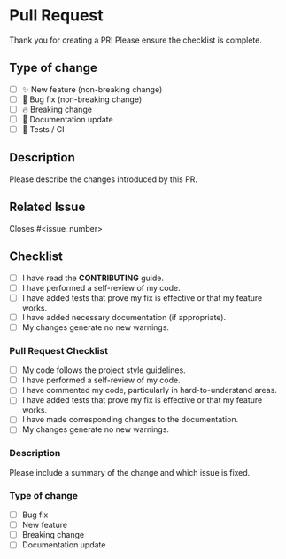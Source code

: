 # Pull Request

Thank you for creating a PR!  Please ensure the checklist is complete.

## Type of change

<!-- Delete options that are not relevant -->
- [ ] ✨ New feature (non-breaking change)
- [ ] 🐛 Bug fix (non-breaking change)
- [ ] 🔥 Breaking change
- [ ] 📝 Documentation update
- [ ] 🧪 Tests / CI

## Description

Please describe the changes introduced by this PR.

## Related Issue

Closes #<issue_number>

## Checklist

- [ ] I have read the **CONTRIBUTING** guide.
- [ ] I have performed a self-review of my code.
- [ ] I have added tests that prove my fix is effective or that my feature works.
- [ ] I have added necessary documentation (if appropriate).
- [ ] My changes generate no new warnings.

### Pull Request Checklist

- [ ] My code follows the project style guidelines.
- [ ] I have performed a self-review of my code.
- [ ] I have commented my code, particularly in hard-to-understand areas.
- [ ] I have added tests that prove my fix is effective or that my feature works.
- [ ] I have made corresponding changes to the documentation.
- [ ] My changes generate no new warnings.

### Description

Please include a summary of the change and which issue is fixed.

### Type of change

- [ ] Bug fix  
- [ ] New feature  
- [ ] Breaking change  
- [ ] Documentation update 